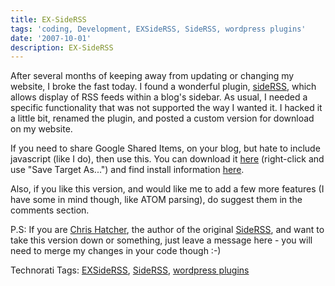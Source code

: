 ```yaml
---
title: EX-SideRSS
tags: 'coding, Development, EXSideRSS, SideRSS, wordpress plugins'
date: '2007-10-01'
description: EX-SideRSS
---
```


After several months of keeping away from updating or changing my website, I broke the fast today. I found a wonderful plugin, [sideRSS][0], which allows display of RSS feeds within a blog's sidebar. As usual, I needed a specific functionality that was not supported the way I wanted it. I hacked it a little bit, renamed the plugin, and posted a custom version for download on my website.

If you need to share Google Shared Items, on your blog, but hate to include javascript (like I do), then use this. You can download it [here][1] (right-click and use "Save Target As...") and find install information [here][2].

Also, if you like this version, and would like me to add a few more features (I have some in mind though, like ATOM parsing), do suggest them in the comments section.

P.S: If you are [Chris Hatcher][3], the author of the original [SideRSS][0], and want to take this version down or something, just leave a message here - you will need to merge my changes in your code though :-)

Technorati Tags: [EXSideRSS][4], [SideRSS][5], [wordpress plugins][6]


[0]: http://www.underjc.com/?q=node/13
[1]: http://shvelmur.com/downloads/projects/ex-siderss.php
[2]: http://shvelmur.com/wpress/projects/exsiderss/
[3]: http://www.underjc.com/
[4]: http://technorati.com/tags/EX-SideRSS
[5]: http://technorati.com/tags/SideRSS
[6]: http://technorati.com/tags/wordpress%20plugins
